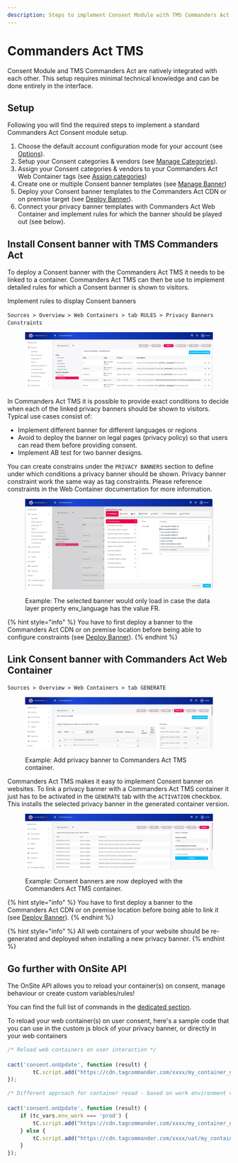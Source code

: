 ```yaml
---
description: Steps to implement Consent Module with TMS Commanders Act
---
```


# Commanders Act TMS

Consent Module and TMS Commanders Act are natively integrated with each other. This setup requires minimal technical knowledge and can be done entirely in the interface.

## Setup

Following you will find the required steps to implement a standard Commanders Act Consent module setup.

1. Choose the default account configuration mode for your account (see [Options](../../user-guides/settings.md)).
2. Setup your Consent categories & vendors (see [Manage Categories](../../user-guides/categories-and-tags/manage-categories.md)).
3. Assign your Consent categories & vendors to your Commanders Act Web Container tags (see [Assign categories](../../user-guides/categories-and-tags/assign-categories.md))
4. Create one or multiple Consent banner templates (see [Manage Banner](../../user-guides/privacy-banners/manage-banner.md))
5. Deploy your Consent banner templates to the Commanders Act CDN or on premise target (see [Deploy Banner](../../user-guides/privacy-banners/deploy-banner.md)).
6. Connect your privacy banner templates with Commanders Act  Web Container and implement rules for which the banner should be played out (see below).

## Install Consent banner with TMS Commanders Act&#x20;

To deploy a Consent banner with the Commanders Act TMS it needs to be linked to a container.  Commanders Act TMS  can then be use to implement detailed rules for which a Consent banner is shown to visitors.

Implement rules to display Consent banners

`Sources > Overview > Web Containers > tab RULES > Privacy Banners Constraints​`

<figure><img src="../../../../.gitbook/assets/image (200).png" alt=""><figcaption></figcaption></figure>

In  Commanders Act TMS  it is possible to provide exact conditions to decide when each of the linked privacy banners should be shown to visitors. Typical use cases consist of:

* Implement different banner for different languages or regions
* Avoid to deploy the banner on legal pages (privacy policy) so that users can read them before providing consent.
* Implement AB test for two banner designs.

You can create constrains under the `PRIVACY BANNERS` section to define under which conditions a privacy banner should be shown. Privacy banner constraint work the same way as tag constraints. Please reference constraints in the Web Container documentation for more information.

<figure><img src="../../../../.gitbook/assets/image (169).png" alt=""><figcaption><p>Example: The selected banner would only load in case the data layer property env_language has the value FR.</p></figcaption></figure>

{% hint style="info" %}
You have to first deploy a banner to the Commanders Act CDN or on premise location before being able to configure constraints (see [Deploy Banner](../../user-guides/privacy-banners/deploy-banner.md)).
{% endhint %}

## Link Consent banner with Commanders Act Web Container <a href="#link-trustcommander-banner-with-tagcommander-container" id="link-trustcommander-banner-with-tagcommander-container"></a>

`Sources > Overview > Web Containers > tab GENERATE`

<figure><img src="../../../../.gitbook/assets/image (195).png" alt=""><figcaption><p>Example: Add privacy banner to Commanders Act TMS container.</p></figcaption></figure>

Commanders Act TMS makes it easy to implement Consent banner on websites. To link a privacy banner with a Commanders Act TMS container it just has to be activated in the `GENERATE` tab with the `ACTIVATION` checkbox. This installs the selected privacy banner in the generated container version.

<figure><img src="../../../../.gitbook/assets/image (203).png" alt=""><figcaption><p>Example: Consent banners are now deployed with the Commanders Act TMS container.</p></figcaption></figure>

{% hint style="info" %}
You have to first deploy a banner to the Commanders Act CDN or on premise location before boing able to link it (see [Deploy Banner](../../user-guides/privacy-banners/deploy-banner.md)).
{% endhint %}

{% hint style="info" %}
All web containers of your website should be re-generated and deployed when installing a new privacy banner.
{% endhint %}

## Go further with OnSite API

The OnSite API allows you to reload your container(s) on consent, manage behaviour or create custom variables/rules!&#x20;

You can find the full list of commands in the [dedicated section](../../../sources/sources-catalog/web/containers/best-practices/apis/onsite-api.md).&#x20;

To reload your web container(s) on user consent, here's a sample code that you can use in the custom js block of your privacy banner, or directly in your web containers

```javascript
/* Reload web containers on user interaction */

cact('consent.onUpdate', function (result) {      
        tC.script.add("https://cdn.tagcommander.com/xxxx/my_container_name.js");
});
```

```javascript
/* Different approach for container reoad - based on work environment variable */

cact('consent.onUpdate', function (result) {      
    if (tc_vars.env_work === 'prod') {    
        tC.script.add("https://cdn.tagcommander.com/xxxx/my_container_name.js");
    } else {          
        tC.script.add("https://cdn.tagcommander.com/xxxx/uat/my_container_name.js"); 
    } 
});
```

